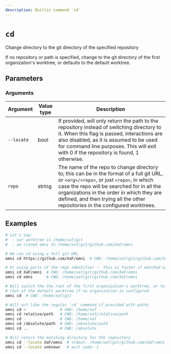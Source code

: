 ```yaml
---
description: Builtin command `cd`
---
```


# `cd`

Change directory to the git directory of the specified repository

If no repository or path is specified, change to the git directory of the first organization's worktree, or defaults to the default worktree.

## Parameters

### Arguments

| Argument        | Value type | Description                                         |
|-----------------|------------|-----------------------------------------------------|
| `--locate` | bool | If provided, will only return the path to the repository instead of switching directory to it. When this flag is passed, interactions are also disabled, as it is assumed to be used for command line purposes. This will exit with 0 if the repository is found, 1 otherwise. |
| `repo` | string | The name of the repo to change directory to; this can be in the format of a full git URL, or `<org>/<repo>`, or just `<repo>`, in which case the repo will be searched for in all the organizations in the order in which they are defined, and then trying all the other repositories in the configured worktrees. |

## Examples

```bash
# Let's say:
#  - our worktree is /home/xaf/git
#  - we cloned omni to /home/xaf/git/github.com/XaF/omni

# We can cd using a full git URL
omni cd https://github.com/XaF/omni  # CWD: /home/xaf/git/github.com/XaF/omni

# Or using parts of the repo identifier -- this is faster if matched with an organization
omni cd XaF/omni  # CWD: /home/xaf/git/github.com/XaF/omni
omni cd omni      # CWD: /home/xaf/git/github.com/XaF/omni

# Will switch the the root of the first organization's worktree, or to the
# root of the default worktree if no organization is configured
omni cd  # CWD: /home/xaf/git

# Will act like the regular `cd` command if provided with paths
omni cd ~               # CWD: /home/xaf
omni cd relative/path   # CWD: /home/xaf/relative/path
omni cd -               # CWD: /home/xaf
omni cd /absolute/path  # CWD: /absolute/path
omni cd ..              # CWD: /absolute

# Will return the matching directory for the repository
omni cd --locate XaF/omni  # stdout: /home/xaf/git/github.com/XaF/omni ; exit code: 0
omni cd --locate unknown   # exit code: 1
```

